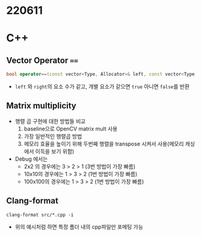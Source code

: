 # 220611


<!--more-->
# C++
## Vector Operator `==`
```cpp
bool operator==(const vector<Type, Allocator>& left, const vector<Type, Allocator>& right);
```
* `left` 와 `right`의 요소 수가 같고, 개별 요소가 같으면 `true` 아니면 `false`를 반환
## Matrix multiplicity
* 행렬 곱 구현에 대한 방법들 비교
    1. baseline으로 OpenCV matrix mult 사용
    2. 가장 일반적인 행렬곱 방법
    3. 메모리 효율을 높이기 위해 두번째 행렬을 transpose 시켜서 사용(메모리 캐싱에서 이득을 보기 위함)
* Debug 에서는 
	* 2x2 의 경우에는 3 > 2 > 1 (3번 방법이 가장 빠름)
	* 10x10의 경우에는 1 > 3 > 2 (1번 방법이 가장 빠름)
	* 100x100의 경우에는 1 > 3 > 2 (1번 방법이 가장 빠름)
## Clang-format
```terminal
clang-format src/*.cpp -i
```
* 위의 예시처럼 하면 특정 폴더 내의 cpp파일만 포메팅 가능

